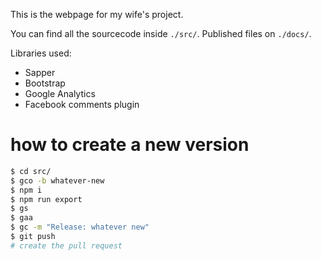 This is the webpage for my wife's project.

You can find all the sourcecode inside `./src/`. Published files on `./docs/`.

Libraries used:
- Sapper
- Bootstrap
- Google Analytics
- Facebook comments plugin


# how to create a new version

```bash
$ cd src/
$ gco -b whatever-new
$ npm i
$ npm run export
$ gs
$ gaa
$ gc -m "Release: whatever new"
$ git push
# create the pull request
```
